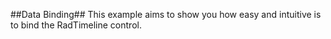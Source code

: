##Data Binding##
This example aims to show you how easy and intuitive is to bind the RadTimeline control. 